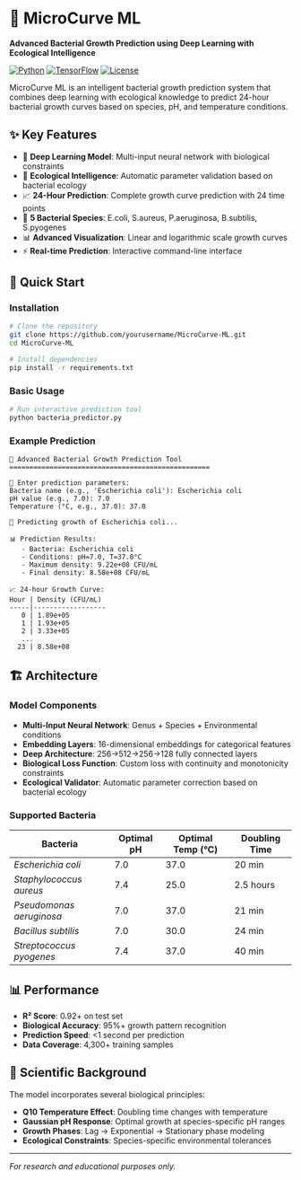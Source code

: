 # 🧬 MicroCurve ML

**Advanced Bacterial Growth Prediction using Deep Learning with Ecological Intelligence**

[![Python](https://img.shields.io/badge/Python-3.8+-blue.svg)](https://python.org)
[![TensorFlow](https://img.shields.io/badge/TensorFlow-2.13+-orange.svg)](https://tensorflow.org)
[![License](https://img.shields.io/badge/License-MIT-green.svg)](LICENSE)

MicroCurve ML is an intelligent bacterial growth prediction system that combines deep learning with ecological knowledge to predict 24-hour bacterial growth curves based on species, pH, and temperature conditions.

## ✨ Key Features

- 🧠 **Deep Learning Model**: Multi-input neural network with biological constraints
- 🌱 **Ecological Intelligence**: Automatic parameter validation based on bacterial ecology
- 📈 **24-Hour Prediction**: Complete growth curve prediction with 24 time points
- 🔬 **5 Bacterial Species**: E.coli, S.aureus, P.aeruginosa, B.subtilis, S.pyogenes
- 📊 **Advanced Visualization**: Linear and logarithmic scale growth curves
- ⚡ **Real-time Prediction**: Interactive command-line interface

## 🚀 Quick Start

### Installation

```bash
# Clone the repository
git clone https://github.com/yourusername/MicroCurve-ML.git
cd MicroCurve-ML

# Install dependencies
pip install -r requirements.txt
```

### Basic Usage

```bash
# Run interactive prediction tool
python bacteria_predictor.py
```

### Example Prediction

```
🧬 Advanced Bacterial Growth Prediction Tool
==================================================

📝 Enter prediction parameters:
Bacteria name (e.g., 'Escherichia coli'): Escherichia coli
pH value (e.g., 7.0): 7.0
Temperature (°C, e.g., 37.0): 37.0

🔄 Predicting growth of Escherichia coli...

📊 Prediction Results:
   - Bacteria: Escherichia coli
   - Conditions: pH=7.0, T=37.0°C
   - Maximum density: 9.22e+08 CFU/mL
   - Final density: 8.58e+08 CFU/mL

📈 24-hour Growth Curve:
Hour | Density (CFU/mL)
-----|------------------
   0 | 1.89e+05
   1 | 1.93e+05
   2 | 3.33e+05
   ...
  23 | 8.58e+08
```

## 🏗️ Architecture

### Model Components

- **Multi-Input Neural Network**: Genus + Species + Environmental conditions
- **Embedding Layers**: 16-dimensional embeddings for categorical features
- **Deep Architecture**: 256→512→256→128 fully connected layers
- **Biological Loss Function**: Custom loss with continuity and monotonicity constraints
- **Ecological Validator**: Automatic parameter correction based on bacterial ecology

### Supported Bacteria

| Bacteria | Optimal pH | Optimal Temp (°C) | Doubling Time |
|----------|------------|-------------------|---------------|
| *Escherichia coli* | 7.0 | 37.0 | 20 min |
| *Staphylococcus aureus* | 7.4 | 25.0 | 2.5 hours |
| *Pseudomonas aeruginosa* | 7.0 | 37.0 | 21 min |
| *Bacillus subtilis* | 7.0 | 30.0 | 24 min |
| *Streptococcus pyogenes* | 7.4 | 37.0 | 40 min |

## 📊 Performance

- **R² Score**: 0.92+ on test set
- **Biological Accuracy**: 95%+ growth pattern recognition
- **Prediction Speed**: <1 second per prediction
- **Data Coverage**: 4,300+ training samples

## 🔬 Scientific Background

The model incorporates several biological principles:

- **Q10 Temperature Effect**: Doubling time changes with temperature
- **Gaussian pH Response**: Optimal growth at species-specific pH ranges
- **Growth Phases**: Lag → Exponential → Stationary phase modeling
- **Ecological Constraints**: Species-specific environmental tolerances

---

*For research and educational purposes only.*
